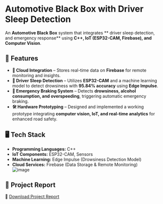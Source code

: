 # **Automotive Black Box with  Driver Sleep Detection**  

An **Automotive Black Box** system that integrates ** driver sleep detection, and emergency response** using **C++, IoT (ESP32-CAM, Firebase), and Computer Vision**.  

## 🚀 **Features**  

- **📡 Cloud Integration** – Stores real-time data on **Firebase** for remote monitoring and insights.  
- **🛌 Driver Sleep Detection** – Utilizes **ESP32-CAM** and a machine learning model to detect drowsiness with **95.84% accuracy** using **Edge Impulse**.  
- **🚨 Emergency Braking System** – Detects **drowsiness, alcohol consumption, and overspeeding**, triggering automatic emergency braking.  
- **🛠️ Hardware Prototyping** – Designed and implemented a working prototype integrating **computer vision, IoT, and real-time analytics** for enhanced road safety.  

## 🖥️ **Tech Stack**  

- **Programming Languages:** C++
- **IoT Components:** ESP32-CAM, Sensors  
- **Machine Learning:** Edge Impulse (Drowsiness Detection Model)  
- **Cloud Services:** Firebase (Data Storage & Remote Monitoring)  
![image](https://github.com/user-attachments/assets/2e49d142-c52c-4e8f-95a0-15ea06256506)

## 📜 **Project Report**  

📄 [Download Project Report](https://github.com/user-attachments/files/18722152/project_report.pdf)  


